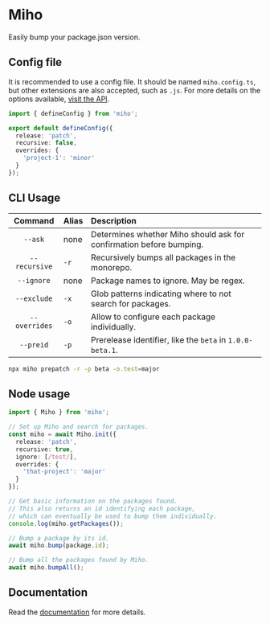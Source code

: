 # Miho

Easily bump your package.json version.

## Config file

It is recommended to use a config file. It should be named `miho.config.ts`, but other extensions are also accepted, such as `.js`. For more details on the options available, [visit the API](https://tb.dev.br/miho/api/interfaces/MihoOptions.html).

```ts
import { defineConfig } from 'miho';

export default defineConfig({
  release: 'patch',
  recursive: false,
  overrides: {
    'project-1': 'minor'
  }
});
```

## CLI Usage

|    Command    | Alias | Description                                                         |
| :-----------: | :---- | :------------------------------------------------------------------ |
|    `--ask`    | none  | Determines whether Miho should ask for confirmation before bumping. |
| `--recursive` | `-r`  | Recursively bumps all packages in the monorepo.                     |
|  `--ignore`   | none  | Package names to ignore. May be regex.                              |
|  `--exclude`  | `-x`  | Glob patterns indicating where to not search for packages.          |
| `--overrides` | `-o`  | Allow to configure each package individually.                       |
|   `--preid`   | `-p`  | Prerelease identifier, like the `beta` in `1.0.0-beta.1`.           |

```bash
npx miho prepatch -r -p beta -o.test=major
```

## Node usage

```ts
import { Miho } from 'miho';

// Set up Miho and search for packages.
const miho = await Miho.init({
  release: 'patch',
  recursive: true,
  ignore: [/test/],
  overrides: {
    'that-project': 'major'
  }
});

// Get basic information on the packages found.
// This also returns an id identifying each package,
// which can eventually be used to bump them individually.
console.log(miho.getPackages());

// Bump a package by its id.
await miho.bump(package.id);

// Bump all the packages found by Miho.
await miho.bumpAll();
```

## Documentation

Read the [documentation](https://tb.dev.br/miho) for more details.
